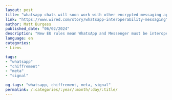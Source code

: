 ```yaml
---
layout: post
title: "whatsapp chats will soon work with other encrypted messaging apps"
link: "https://www.wired.com/story/whatsapp-interoperability-messaging"
author: Matt Burgess
published_date: "06/02/2024"
description: "New EU rules mean WhatsApp and Messenger must be interoperable with other chat apps. Here’s how that will work."
language: en
categories:
- Liens

tags:
- "whatsapp"
- "chiffrement"
- "meta"
- "signal"

og-tags: "whatsapp, chiffrement, meta, signal"
permalink: /:categories/:year/:month/:day/:title/
---
```

